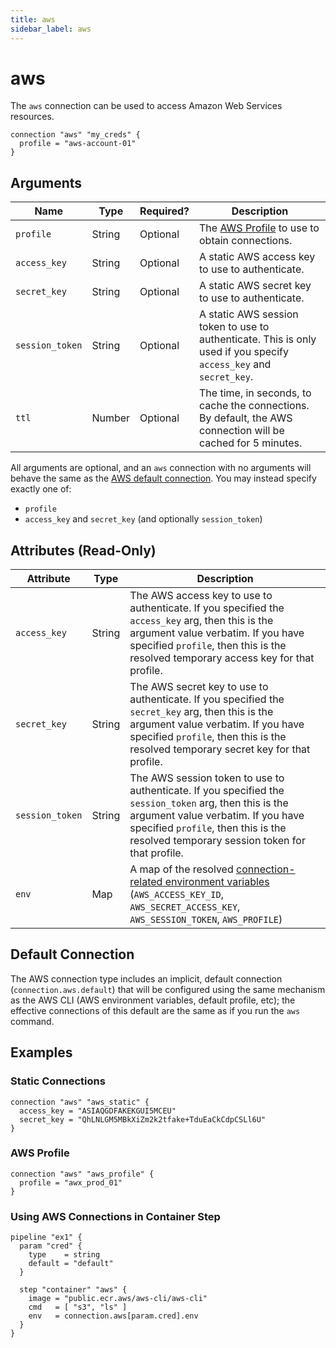 ```yaml
---
title: aws
sidebar_label: aws
---
```


# aws

The `aws` connection can be used to access Amazon Web Services resources.

```hcl
connection "aws" "my_creds" {
  profile = "aws-account-01"
}
```

## Arguments

| Name            | Type   | Required? | Description                                                                                                                |
| --------------- | ------ | --------- | -------------------------------------------------------------------------------------------------------------------------- |
| `profile`       | String | Optional  | The [AWS Profile](https://docs.aws.amazon.com/cli/latest/userguide/cli-configure-files.html) to use to obtain connections. |
| `access_key`    | String | Optional  | A static AWS access key to use to authenticate.                                                                            |
| `secret_key`    | String | Optional  | A static AWS secret key to use to authenticate.                                                                            |
| `session_token` | String | Optional  | A static AWS session token to use to authenticate. This is only used if you specify `access_key` and `secret_key`.         |
| `ttl`           | Number | Optional  | The time, in seconds, to cache the connections. By default, the AWS connection will be cached for 5 minutes.               |

All arguments are optional, and an `aws` connection with no arguments will behave the same as the [AWS default connection](#default-connection). You may instead specify exactly one of:

- `profile`
- `access_key` and `secret_key` (and optionally `session_token`)

## Attributes (Read-Only)

| Attribute       | Type   | Description                                                                                                                                                                                                                                        |
| --------------- | ------ | -------------------------------------------------------------------------------------------------------------------------------------------------------------------------------------------------------------------------------------------------- |
| `access_key`    | String | The AWS access key to use to authenticate. If you specified the `access_key` arg, then this is the argument value verbatim. If you have specified `profile`, then this is the resolved temporary access key for that profile.                      |
| `secret_key`    | String | The AWS secret key to use to authenticate. If you specified the `secret_key` arg, then this is the argument value verbatim. If you have specified `profile`, then this is the resolved temporary secret key for that profile.                      |
| `session_token` | String | The AWS session token to use to authenticate. If you specified the `session_token` arg, then this is the argument value verbatim. If you have specified `profile`, then this is the resolved temporary session token for that profile.             |
| `env`           | Map    | A map of the resolved [connection-related environment variables](https://docs.aws.amazon.com/sdk-for-php/v3/developer-guide/guide_connections_environment.html) (`AWS_ACCESS_KEY_ID`, `AWS_SECRET_ACCESS_KEY`, `AWS_SESSION_TOKEN`, `AWS_PROFILE`) |

## Default Connection

The AWS connection type includes an implicit, default connection (`connection.aws.default`) that will be configured using the same mechanism as the AWS CLI (AWS environment variables, default profile, etc); the effective connections of this default are the same as if you run the `aws` command.

## Examples

### Static Connections

```hcl
connection "aws" "aws_static" {
  access_key = "ASIAQGDFAKEKGUI5MCEU"
  secret_key = "QhLNLGM5MBkXiZm2k2tfake+TduEaCkCdpCSLl6U"
}
```

### AWS Profile

```hcl
connection "aws" "aws_profile" {
  profile = "awx_prod_01"
}
```

### Using AWS Connections in Container Step

```hcl
pipeline "ex1" {
  param "cred" {
    type    = string
    default = "default"
  }

  step "container" "aws" {
    image = "public.ecr.aws/aws-cli/aws-cli"
    cmd   = [ "s3", "ls" ]
    env   = connection.aws[param.cred].env
  }
}
```
